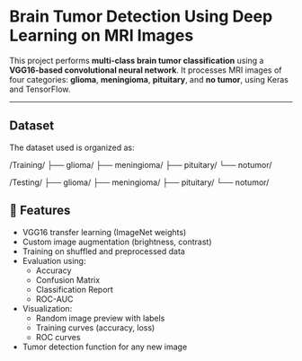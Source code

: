 # Brain Tumor Detection Using Deep Learning on MRI Images

This project performs **multi-class brain tumor classification** using a **VGG16-based convolutional neural network**. It processes MRI images of four categories: **glioma**, **meningioma**, **pituitary**, and **no tumor**, using Keras and TensorFlow.

---

## Dataset

The dataset used is organized as:

/Training/
├── glioma/
├── meningioma/
├── pituitary/
└── notumor/

/Testing/
├── glioma/
├── meningioma/
├── pituitary/
└── notumor/

## 🔧 Features

- VGG16 transfer learning (ImageNet weights)
- Custom image augmentation (brightness, contrast)
- Training on shuffled and preprocessed data
- Evaluation using:
  - Accuracy
  - Confusion Matrix
  - Classification Report
  - ROC-AUC
- Visualization:
  - Random image preview with labels
  - Training curves (accuracy, loss)
  - ROC curves
- Tumor detection function for any new image
